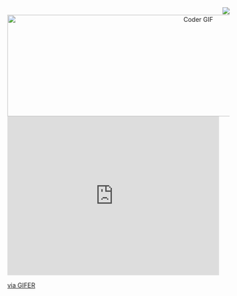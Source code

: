 <!-- Visitors show banner -->
<img align="right" src="https://visitor-badge.laobi.icu/badge?page_id=TayabGhafor.Web-Development" />
<br/>
<!-- Banner -->
<div align="center">
<img alt="Coder GIF" src="https://i.gifer.com/5xDL.gif" height="230" width="850px" />
</div>
<iframe src="https://gifer.com/embed/5xDL" width=480 height=360.000 frameBorder="0" allowFullScreen></iframe><p><a href="https://gifer.com">via GIFER</a></p>
